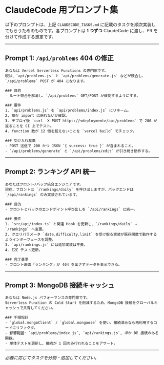 # ClaudeCode 用プロンプト集

以下のプロンプトは、上記 `CLAUDECODE_TASKS.md` に記載のタスクを順次実装してもらうためのものです。各プロンプトは **1 つずつ** ClaudeCode に渡し、PR を分けて作成する想定です。

---

## Prompt 1: `/api/problems` 404 の修正
```
あなたは Vercel Serverless Functions の専門家です。
現状、`api/problems.js` と `api/problems/generate.js` などが競合し、`/api/problems` POST が 404 になります。

### 目的
- ルート競合を解消し、`/api/problems` GET/POST が機能するようにする。

### 要件
1. `api/problems.js` を `api/problems/index.js` にリネーム。
2. 依存 import は崩れないか確認。
3. デプロイ後 `curl -X POST https://<deployment>/api/problems` で 200 が返ることを CI 上でテスト。
4. function 数が 12 個を超えないことを `vercel build` でチェック。

### 受け入れ基準
- POST 送信で 200 かつ JSON `{ success: true }` が含まれること。
- `/api/problems/generate` と `/api/problems/edit` が引き続き動作する。
```

---

## Prompt 2: ランキング API 統一
```
あなたはフロント/バック統合エンジニアです。
現在、フロントは `/rankings/daily` を呼び出しますが、バックエンドは `/api/rankings` のみ実装されています。

### 目的
- フロントとバックのエンドポイント呼び出しを `/api/rankings` に統一。

### 要件
1. `src/api/index.ts` と関連 Hook を更新し、`/rankings/daily` → `/rankings` へ変更。
2. クエリパラメータ `date,difficulty,limit` を受け取る実装が既存関数で動作するようインターフェースを調整。
3. `api/rankings.js` には追加実装は不要。
4. E2E テスト更新。

### 完了基準
- フロント画面「ランキング」が 404 を出さずデータを表示できる。
```

---

## Prompt 3: MongoDB 接続キャッシュ
```
あなたは Node.js パフォーマンスの専門家です。
Serverless Function の Cold Start を削減するため、MongoDB 接続をグローバルキャッシュで共有してください。

### 手順指針
- `global.mongoClient` / `global.mongoose` を使い、接続済みなら再利用するコードにリファクタ。
- 影響範囲: `api/problems/index.js`, `api/rankings.js`, ほか DB 接続のある関数。
- 単体テストを更新し、接続が 1 回のみ行われることをアサート。
```

---

*必要に応じてタスクを分割・追加してください。* 